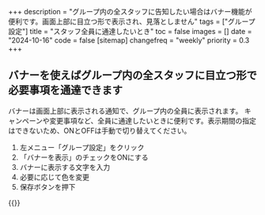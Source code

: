 +++
description = "グループ内の全スタッフに告知したい場合はバナー機能が便利です。画面上部に目立つ形で表示され、見落としません"
tags = ["グループ設定"]
title = "スタッフ全員に通達したいとき"
toc = false
images = []
date = "2024-10-16"
code = false
[sitemap]
  changefreq = "weekly"
  priority = 0.3
+++

## バナーを使えばグループ内の全スタッフに目立つ形で必要事項を通達できます

バナーは画面上部に表示される通知で、グループ内の全員に表示されます。
キャンペーンや変更事項など、全員に通達したいときに便利です。表示期間の指定はできないため、ONとOFFは手動で切り替えてください。



1. 左メニュー「グループ設定」をクリック
2. 「バナーを表示」のチェックをONにする
3. バナーに表示する文字を入力
4. 必要に応じて色を変更
5. 保存ボタンを押下



{{<iTablet filename="banner" msg="バナーで全員に周知しよう" alice="pc">}}

